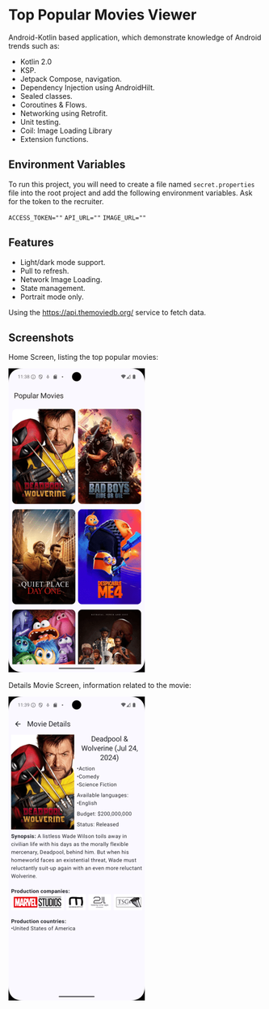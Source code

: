 
# Top Popular Movies Viewer

Android-Kotlin based application, which demonstrate knowledge of Android trends such as:
- Kotlin 2.0
- KSP.
- Jetpack Compose, navigation.
- Dependency Injection using AndroidHilt.
- Sealed classes.
- Coroutines & Flows.
- Networking using Retrofit.
- Unit testing.
- Coil: Image Loading Library
- Extension functions.




## Environment Variables

To run this project, you will need to create a file named `secret.properties` file into the root project and add the following environment variables.
Ask for the token to the recruiter.

`ACCESS_TOKEN=""`
`API_URL=""`
`IMAGE_URL=""`


## Features

- Light/dark mode support.
- Pull to refresh.
- Network Image Loading.
- State management.
- Portrait mode only.

Using the https://api.themoviedb.org/ service to fetch data.



## Screenshots
Home Screen, listing the top popular movies:

![Popular movies list](screenshots/light_home.png)

Details Movie Screen, information related to the movie:

![Details movie](screenshots/light_details.png)
